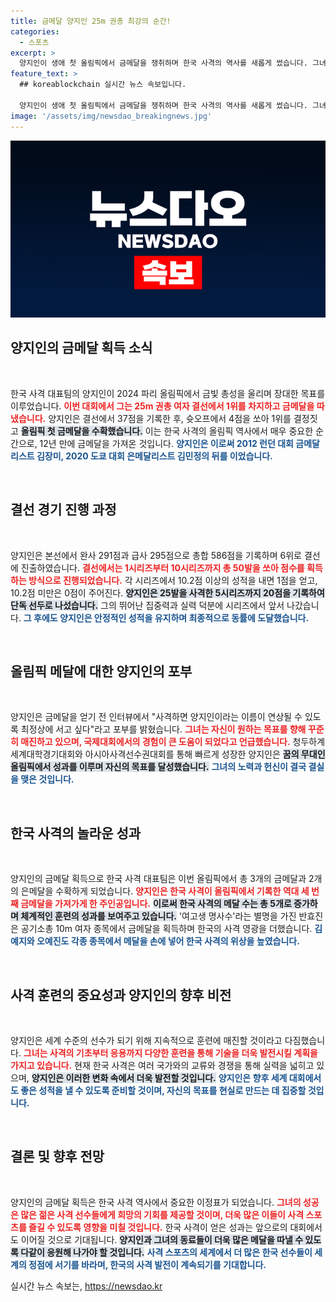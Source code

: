 ```yaml
---
title: 금메달 양지인 25m 권총 최강의 순간!
categories:
  - 스포츠
excerpt: >
  양지인이 생애 첫 올림픽에서 금메달을 쟁취하며 한국 사격의 역사를 새롭게 썼습니다. 그녀는 25m 권총 여자 결선에서 압도적인 실력으로 세계적 선수들을 제치고 최정상에 올랐습니다.
feature_text: >
  ## koreablockchain 실시간 뉴스 속보입니다.

  양지인이 생애 첫 올림픽에서 금메달을 쟁취하며 한국 사격의 역사를 새롭게 썼습니다. 그녀는 25m 권총 여자 결선에서 압도적인 실력으로 세계적 선수들을 제치고 최정상에 올랐습니다.
image: '/assets/img/newsdao_breakingnews.jpg'
---
```


<p><img src="/assets/img/newsdao_breakingnews.jpg" alt="koreablockchain 속보" /></p>

<h2 data-ke-size="size26">양지인의 금메달 획득 소식</h2>

<p data-ke-size="size16">&nbsp;</p>

<p data-ke-size="size16">한국 사격 대표팀의 양지인이 2024 파리 올림픽에서 금빛 총성을 울리며 장대한 목표를 이루었습니다. <b><span style="color: #ee2323;">이번 대회에서 그는 25m 권총 여자 결선에서 1위를 차지하고 금메달을 따냈습니다.</span></b> 양지인은 결선에서 37점을 기록한 후, 슛오프에서 4점을 쏘아 1위를 결정짓고 <b><span style="background-color: #21538527;">올림픽 첫 금메달을 수확했습니다.</span></b> 이는 한국 사격의 올림픽 역사에서 매우 중요한 순간으로, 12년 만에 금메달을 가져온 것입니다. <b><span style="color: #1a5490;">양지인은 이로써 2012 런던 대회 금메달리스트 김장미, 2020 도쿄 대회 은메달리스트 김민정의 뒤를 이었습니다.</span></b></p>

<p data-ke-size="size16">&nbsp;</p>

<h2 data-ke-size="size26">결선 경기 진행 과정</h2>

<p data-ke-size="size16">&nbsp;</p>

<p data-ke-size="size16">양지인은 본선에서 완사 291점과 급사 295점으로 총합 586점을 기록하며 6위로 결선에 진출하였습니다. <b><span style="color: #ee2323;">결선에서는 1시리즈부터 10시리즈까지 총 50발을 쏘아 점수를 획득하는 방식으로 진행되었습니다.</span></b> 각 시리즈에서 10.2점 이상의 성적을 내면 1점을 얻고, 10.2점 미만은 0점이 주어진다. <b><span style="background-color: #21538527;">양지인은 25발을 사격한 5시리즈까지 20점을 기록하여 단독 선두로 나섰습니다.</span></b> 그의 뛰어난 집중력과 실력 덕분에 시리즈에서 앞서 나갔습니다. <b><span style="color: #1a5490;">그 후에도 양지인은 안정적인 성적을 유지하며 최종적으로 동률에 도달했습니다.</span></b></p>

<p data-ke-size="size16">&nbsp;</p>

<h2 data-ke-size="size26">올림픽 메달에 대한 양지인의 포부</h2>

<p data-ke-size="size16">&nbsp;</p>

<p data-ke-size="size16">양지인은 금메달을 얻기 전 인터뷰에서 "사격하면 양지인이라는 이름이 연상될 수 있도록 최정상에 서고 싶다"라고 포부를 밝혔습니다. <b><span style="color: #ee2323;">그녀는 자신이 원하는 목표를 향해 꾸준히 매진하고 있으며, 국제대회에서의 경험이 큰 도움이 되었다고 언급했습니다.</span></b> 청두하계세계대학경기대회와 아시아사격선수권대회를 통해 빠르게 성장한 양지인은 <b><span style="background-color: #21538527;">꿈의 무대인 올림픽에서 성과를 이루며 자신의 목표를 달성했습니다.</span></b> <b><span style="color: #1a5490;">그녀의 노력과 헌신이 결국 결실을 맺은 것입니다.</span></b></p>

<p data-ke-size="size16">&nbsp;</p>

<h2 data-ke-size="size26">한국 사격의 놀라운 성과</h2>

<p data-ke-size="size16">&nbsp;</p>

<p data-ke-size="size16">양지인의 금메달 획득으로 한국 사격 대표팀은 이번 올림픽에서 총 3개의 금메달과 2개의 은메달을 수확하게 되었습니다. <b><span style="color: #ee2323;">양지인은 한국 사격이 올림픽에서 기록한 역대 세 번째 금메달을 가져가게 한 주인공입니다.</span></b> <b><span style="background-color: #21538527;">이로써 한국 사격의 메달 수는 총 5개로 증가하며 체계적인 훈련의 성과를 보여주고 있습니다.</span></b> '여고생 명사수'라는 별명을 가진 반효진은 공기소총 10m 여자 종목에서 금메달을 획득하며 한국의 사격 영광을 더했습니다. <b><span style="color: #1a5490;">김예지와 오예진도 각종 종목에서 메달을 손에 넣어 한국 사격의 위상을 높였습니다.</span></b></p>

<p data-ke-size="size16">&nbsp;</p>

<h2 data-ke-size="size26">사격 훈련의 중요성과 양지인의 향후 비전</h2>

<p data-ke-size="size16">&nbsp;</p>

<p data-ke-size="size16">양지인은 세계 수준의 선수가 되기 위해 지속적으로 훈련에 매진할 것이라고 다짐했습니다. <b><span style="color: #ee2323;">그녀는 사격의 기초부터 응용까지 다양한 훈련을 통해 기술을 더욱 발전시킬 계획을 가지고 있습니다.</span></b> 현재 한국 사격은 여러 국가와의 교류와 경쟁을 통해 실력을 넓히고 있으며, <b><span style="background-color: #21538527;">양지인은 이러한 변화 속에서 더욱 발전할 것입니다.</span></b> <b><span style="color: #1a5490;">양지인은 향후 세계 대회에서도 좋은 성적을 낼 수 있도록 준비할 것이며, 자신의 목표를 현실로 만드는 데 집중할 것입니다.</span></b></p>

<p data-ke-size="size16">&nbsp;</p>

<h2 data-ke-size="size26">결론 및 향후 전망</h2>

<p data-ke-size="size16">&nbsp;</p>

<p data-ke-size="size16">양지인의 금메달 획득은 한국 사격 역사에서 중요한 이정표가 되었습니다. <b><span style="color: #ee2323;">그녀의 성공은 많은 젊은 사격 선수들에게 희망의 기회를 제공할 것이며, 더욱 많은 이들이 사격 스포츠를 즐길 수 있도록 영향을 미칠 것입니다.</span></b> 한국 사격이 얻은 성과는 앞으로의 대회에서도 이어질 것으로 기대됩니다. <b><span style="background-color: #21538527;">양지인과 그녀의 동료들이 더욱 많은 메달을 따낼 수 있도록 다같이 응원해 나가야 할 것입니다.</span></b> <b><span style="color: #1a5490;">사격 스포츠의 세계에서 더 많은 한국 선수들이 세계의 정점에 서기를 바라며, 한국의 사격 발전이 계속되기를 기대합니다.</span></b></p>
실시간 뉴스 속보는, <a href="https://newsdao.kr" rel="dofollow">https://newsdao.kr</a>


